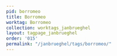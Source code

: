 ```yaml
---
pid: borromeo
title: Borromeo
worktag: Borromeo
collection: worktags_janbrueghel
layout: tagpage_janbrueghel
order: '015'
permalink: "/janbrueghel/tags/borromeo/"
---
```

